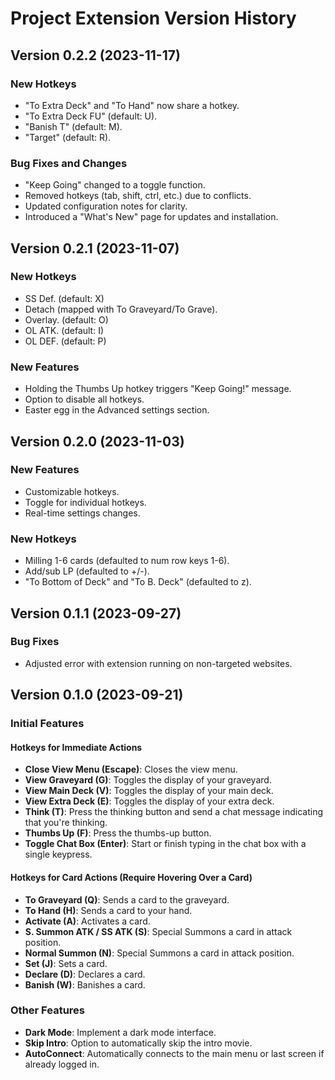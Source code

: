 # Project Extension Version History

## Version 0.2.2 (2023-11-17)

### New Hotkeys
- "To Extra Deck" and "To Hand" now share a hotkey.
- "To Extra Deck FU" (default: U).
- "Banish T" (default: M).
- "Target" (default: R).

### Bug Fixes and Changes
- "Keep Going" changed to a toggle function.
- Removed hotkeys (tab, shift, ctrl, etc.) due to conflicts.
- Updated configuration notes for clarity.
- Introduced a "What's New" page for updates and installation.

## Version 0.2.1 (2023-11-07)

### New Hotkeys
- SS Def. (default: X)
- Detach (mapped with To Graveyard/To Grave).
- Overlay. (default: O)
- OL ATK. (default: I)
- OL DEF. (default: P)

### New Features
- Holding the Thumbs Up hotkey triggers "Keep Going!" message.
- Option to disable all hotkeys.
- Easter egg in the Advanced settings section.

## Version 0.2.0 (2023-11-03)

### New Features
- Customizable hotkeys.
- Toggle for individual hotkeys.
- Real-time settings changes.

### New Hotkeys
- Milling 1-6 cards (defaulted to num row keys 1-6).
- Add/sub LP (defaulted to +/-).
- "To Bottom of Deck" and "To B. Deck" (defaulted to z).

## Version 0.1.1 (2023-09-27)

### Bug Fixes
- Adjusted error with extension running on non-targeted websites.

## Version 0.1.0 (2023-09-21)

### Initial Features

#### Hotkeys for Immediate Actions
- **Close View Menu (Escape)**: Closes the view menu.
- **View Graveyard (G)**: Toggles the display of your graveyard.
- **View Main Deck (V)**: Toggles the display of your main deck.
- **View Extra Deck (E)**: Toggles the display of your extra deck.
- **Think (T)**: Press the thinking button and send a chat message indicating that you're thinking.
- **Thumbs Up (F)**: Press the thumbs-up button.
- **Toggle Chat Box (Enter)**: Start or finish typing in the chat box with a single keypress.

#### Hotkeys for Card Actions (Require Hovering Over a Card)
- **To Graveyard (Q)**: Sends a card to the graveyard.
- **To Hand (H)**: Sends a card to your hand.
- **Activate (A)**: Activates a card.
- **S. Summon ATK / SS ATK (S)**: Special Summons a card in attack position.
- **Normal Summon (N)**: Special Summons a card in attack position.
- **Set (J)**: Sets a card.
- **Declare (D)**: Declares a card.
- **Banish (W)**: Banishes a card.

### Other Features
- **Dark Mode**: Implement a dark mode interface.
- **Skip Intro**: Option to automatically skip the intro movie.
- **AutoConnect**: Automatically connects to the main menu or last screen if already logged in.
